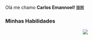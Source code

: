

Olá me chamo <strong>Carlos Emannoel!<strong/> :brazil:


<h3>Minhas Habilidades</h3>
<p align="center">
  <a href="https://skillicons.dev">
    <img src="https://skillicons.dev/icons?i=git,html,docker,js,nodejs,postgres,mysql,css,figma,gitlab,react,ts,jest,bootstrap" />
  </a>
</p>



<!--
**CarlosEmannoel16/CarlosEmannoel16** is a ✨ _special_ ✨ repository because its `README.md` (this file) appears on your GitHub profile.





Here are some ideas to get you started:

- 🔭 I’m currently working on ...
- 🌱 I’m currently learning ...
- 👯 I’m looking to collaborate on ...
- 🤔 I’m looking for help with ...
- 💬 Ask me about ...
- 📫 How to reach me: ...
- 😄 Pronouns: ...
- ⚡ Fun fact: ...
-->

